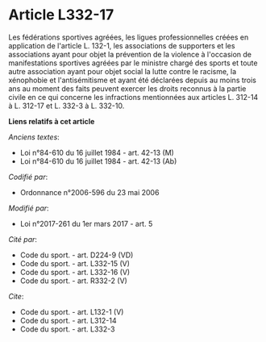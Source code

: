 # Article L332-17

Les fédérations sportives agréées, les ligues professionnelles créées en application de l'article L. 132-1, les associations
de supporters et les associations ayant pour objet la prévention de la violence à l'occasion de manifestations sportives
agréées par le ministre chargé des sports et toute autre association ayant pour objet social la lutte contre le racisme, la
xénophobie et l'antisémitisme et ayant été déclarées depuis au moins trois ans au moment des faits peuvent exercer les droits
reconnus à la partie civile en ce qui concerne les infractions mentionnées aux articles L. 312-14 à L. 312-17 et L. 332-3 à
L. 332-10.

**Liens relatifs à cet article**

_Anciens textes_:

  - Loi n°84-610 du 16 juillet 1984 - art. 42-13 (M)
  - Loi n°84-610 du 16 juillet 1984 - art. 42-13 (Ab)

_Codifié par_:

  - Ordonnance n°2006-596 du 23 mai 2006

_Modifié par_:

  - Loi n°2017-261 du 1er mars 2017 - art. 5

_Cité par_:

  - Code du sport. - art. D224-9 (VD)
  - Code du sport. - art. L332-15 (V)
  - Code du sport. - art. L332-16 (V)
  - Code du sport. - art. R332-2 (V)

_Cite_:

  - Code du sport. - art. L132-1 (V)
  - Code du sport. - art. L312-14
  - Code du sport. - art. L332-3
